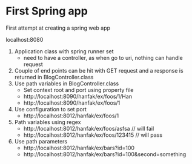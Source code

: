 # First Spring app

First attempt at creating a spring web app

localhost:8080

1. Application class with spring runner set
    - need to have a controller, as when go to uri, nothing can handle request
2. Couple of end points  can be hit with GET request and a response is returned in BlogController.class
3. Use path variables in BlogController.class
    - Set context root and port using property file
    - http://localhost:8090/hanfak/ex/foos/1/Han
    - http://localhost:8090/hanfak/ex/foos/1
4. Use configuration to set port
    - http://localhost:8012/hanfak/ex/foos/1
6. Path variables using regex
    -  http://localhost:8012/hanfak/ex/foos/asfsa // will fail
    -  http://localhost:8012/hanfak/ex/foos/123415 // will pass
5. Use path parameters
    -  http://localhost:8012/hanfak/ex/bars?id=100
    -  http://localhost:8012/hanfak/ex/bars?id=100&second=something
